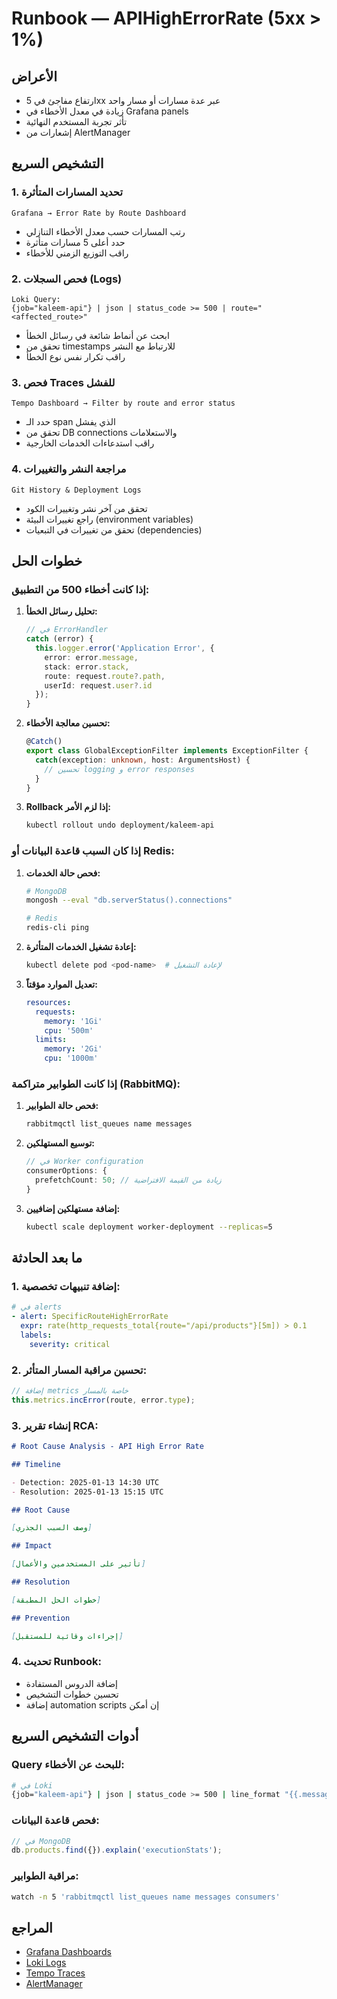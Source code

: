 # Runbook — APIHighErrorRate (5xx > 1%)

## الأعراض

- ارتفاع مفاجئ في 5xx عبر عدة مسارات أو مسار واحد
- زيادة في معدل الأخطاء في Grafana panels
- تأثر تجربة المستخدم النهائية
- إشعارات من AlertManager

## التشخيص السريع

### 1. تحديد المسارات المتأثرة

```
Grafana → Error Rate by Route Dashboard
```

- رتب المسارات حسب معدل الأخطاء التنازلي
- حدد أعلى 5 مسارات متأثرة
- راقب التوزيع الزمني للأخطاء

### 2. فحص السجلات (Logs)

```
Loki Query:
{job="kaleem-api"} | json | status_code >= 500 | route="<affected_route>"
```

- ابحث عن أنماط شائعة في رسائل الخطأ
- تحقق من timestamps للارتباط مع النشر
- راقب تكرار نفس نوع الخطأ

### 3. فحص Traces للفشل

```
Tempo Dashboard → Filter by route and error status
```

- حدد الـ span الذي يفشل
- تحقق من DB connections والاستعلامات
- راقب استدعاءات الخدمات الخارجية

### 4. مراجعة النشر والتغييرات

```
Git History & Deployment Logs
```

- تحقق من آخر نشر وتغييرات الكود
- راجع تغييرات البيئة (environment variables)
- تحقق من تغييرات في التبعيات (dependencies)

## خطوات الحل

### إذا كانت أخطاء 500 من التطبيق:

1. **تحليل رسائل الخطأ:**

   ```typescript
   // في ErrorHandler
   catch (error) {
     this.logger.error('Application Error', {
       error: error.message,
       stack: error.stack,
       route: request.route?.path,
       userId: request.user?.id
     });
   }
   ```

2. **تحسين معالجة الأخطاء:**

   ```typescript
   @Catch()
   export class GlobalExceptionFilter implements ExceptionFilter {
     catch(exception: unknown, host: ArgumentsHost) {
       // تحسين logging و error responses
     }
   }
   ```

3. **Rollback إذا لزم الأمر:**
   ```bash
   kubectl rollout undo deployment/kaleem-api
   ```

### إذا كان السبب قاعدة البيانات أو Redis:

1. **فحص حالة الخدمات:**

   ```bash
   # MongoDB
   mongosh --eval "db.serverStatus().connections"

   # Redis
   redis-cli ping
   ```

2. **إعادة تشغيل الخدمات المتأثرة:**

   ```bash
   kubectl delete pod <pod-name>  # لإعادة التشغيل
   ```

3. **تعديل الموارد مؤقتاً:**
   ```yaml
   resources:
     requests:
       memory: '1Gi'
       cpu: '500m'
     limits:
       memory: '2Gi'
       cpu: '1000m'
   ```

### إذا كانت الطوابير متراكمة (RabbitMQ):

1. **فحص حالة الطوابير:**

   ```bash
   rabbitmqctl list_queues name messages
   ```

2. **توسيع المستهلكين:**

   ```typescript
   // في Worker configuration
   consumerOptions: {
     prefetchCount: 50; // زيادة من القيمة الافتراضية
   }
   ```

3. **إضافة مستهلكين إضافيين:**
   ```bash
   kubectl scale deployment worker-deployment --replicas=5
   ```

## ما بعد الحادثة

### 1. إضافة تنبيهات تخصصية:

```yaml
# في alerts
- alert: SpecificRouteHighErrorRate
  expr: rate(http_requests_total{route="/api/products"}[5m]) > 0.1
  labels:
    severity: critical
```

### 2. تحسين مراقبة المسار المتأثر:

```typescript
// إضافة metrics خاصة بالمسار
this.metrics.incError(route, error.type);
```

### 3. إنشاء تقرير RCA:

```markdown
# Root Cause Analysis - API High Error Rate

## Timeline

- Detection: 2025-01-13 14:30 UTC
- Resolution: 2025-01-13 15:15 UTC

## Root Cause

[وصف السبب الجذري]

## Impact

[تأثير على المستخدمين والأعمال]

## Resolution

[خطوات الحل المطبقة]

## Prevention

[إجراءات وقائية للمستقبل]
```

### 4. تحديث Runbook:

- إضافة الدروس المستفادة
- تحسين خطوات التشخيص
- إضافة automation scripts إن أمكن

## أدوات التشخيص السريع

### Query للبحث عن الأخطاء:

```bash
# في Loki
{job="kaleem-api"} | json | status_code >= 500 | line_format "{{.message}}"
```

### فحص قاعدة البيانات:

```javascript
// في MongoDB
db.products.find({}).explain('executionStats');
```

### مراقبة الطوابير:

```bash
watch -n 5 'rabbitmqctl list_queues name messages consumers'
```

## المراجع

- [Grafana Dashboards](https://grafana.kaleem-ai.com/)
- [Loki Logs](https://loki.kaleem-ai.com/)
- [Tempo Traces](https://tempo.kaleem-ai.com/)
- [AlertManager](https://alertmanager.kaleem-ai.com/)
